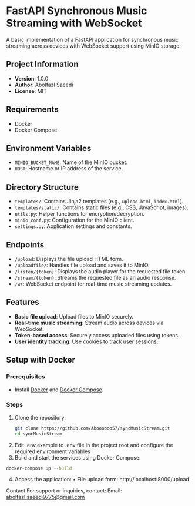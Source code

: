 # FastAPI Synchronous Music Streaming with WebSocket

A basic implementation of a FastAPI application for synchronous music streaming across devices with WebSocket support using MinIO storage.

## Project Information

- **Version**: 1.0.0  
- **Author**: Abolfazl Saeedi  
- **License**: MIT  

## Requirements

- Docker  
- Docker Compose  

## Environment Variables

- `MINIO_BUCKET_NAME`: Name of the MinIO bucket.  
- `HOST`: Hostname or IP address of the service.  

## Directory Structure

- `templates/`: Contains Jinja2 templates (e.g., `upload.html`, `index.html`).  
- `templates/static/`: Contains static files (e.g., CSS, JavaScript, images).  
- `utils.py`: Helper functions for encryption/decryption.  
- `minio_conf.py`: Configuration for the MinIO client.  
- `settings.py`: Application settings and constants.  

## Endpoints

- `/upload`: Displays the file upload HTML form.  
- `/uploadfile/`: Handles file upload and saves it to MinIO.  
- `/listen/{token}`: Displays the audio player for the requested file token.  
- `/stream/{token}`: Streams the requested file as an audio response.  
- `/ws`: WebSocket endpoint for real-time music streaming updates.  

## Features

- **Basic file upload**: Upload files to MinIO securely.  
- **Real-time music streaming**: Stream audio across devices via WebSocket.  
- **Token-based access**: Securely access uploaded files using tokens.  
- **User identity tracking**: Use cookies to track user sessions.  

## Setup with Docker

### Prerequisites

- Install [Docker](https://www.docker.com/get-started) and [Docker Compose](https://docs.docker.com/compose/install/).

### Steps

1. Clone the repository:  
   ```bash
   git clone https://github.com/Aboooooo57/syncMusicStream.git
   cd syncMusicStream
   ```
2.	Edit .env.example to .env file in the project root and configure the required environment variables
3.	Build and start the services using Docker Compose:
   ```bash
   docker-compose up --build
   ```
4.	Access the application:
	•	File upload form: http://localhost:8000/upload

Contact
For support or inquiries, contact:
Email: abolfazl.saeedi9775@gmail.com
